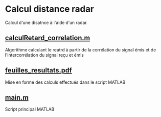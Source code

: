 # Calcul distance radar
Calcul d'une disatnce à l'aide d'un radar.

## [calculRetard_correlation.m](https://github.com/AlexandreVERNAY/Calcul_distance_radar/blob/main/calculRetard_correlation.m)
Algorithme calculant le reatrd à partir de la corrélation du signal émis et de l'intercorrélation du signal reçu et émis

## [feuilles_resultats.pdf](https://github.com/AlexandreVERNAY/Calcul_distance_radar/blob/main/feuilles_resultats.pdf)
Mise en forme des calculs effectués dans le script MATLAB

## [main.m](https://github.com/AlexandreVERNAY/Calcul_distance_radar/blob/main/main.m)
Script principal MATLAB